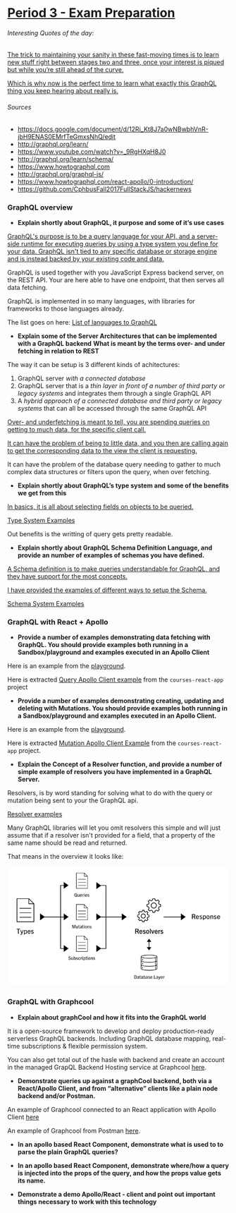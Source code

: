 # <u>Period 3 - Exam Preparation</u>

###### Interesting Quotes of the day:

<u>The trick to maintaining your sanity in these fast-moving times is to learn new stuff right between stages two and three, once your interest is piqued but while you’re still ahead of the curve.</u>

<u>Which is why now is the perfect time to learn what exactly this GraphQL thing you keep hearing about really is.</u>

###### Sources

- <u>https://docs.google.com/document/d/12Ri_Kt8J7a0wNBwbhVnR-jbH9ENAS0EMrfTeGmxsNhQ/edit</u>
- <u>http://graphql.org/learn/</u>
- <u>https://www.youtube.com/watch?v=_9RgHXqH8J0</u>
- <u>http://graphql.org/learn/schema/</u>
- <u>https://www.howtographql.com</u>
- <u>http://graphql.org/graphql-js/</u>
- <u>https://www.howtographql.com/react-apollo/0-introduction/</u>
- https://github.com/CphbusFall2017FullStackJS/hackernews



### GraphQL overview

- **Explain shortly about GraphQL, it purpose and some of it’s use cases**


<u>GraphQL's purpose is to be a query language for your API, and a server-side runtime for executing queries by using a type system you define for your data. GraphQL isn't tied to any specific database or storage engine and is instead backed by your existing code and data.</u>

GraphQL is used together with you JavaScript Express backend server, on the REST API. Your are here able to have one endpoint, that then serves all data fetching.

GraphQL is implemented in so many languages, with libraries for frameworks to those languages already.

The list goes on here: [List of languages to GraphQL](http://graphql.org/code/) 



- **Explain some of the Server Architectures that can be implemented with a GraphQL backend**
  **What is meant by the terms over- and under fetching in relation to REST**


The way it can be setup is 3 different kinds of achitectures:

1. GraphQL server *with a connected database*
2. GraphQL server that is a *thin layer in front of a number of third party or legacy systems* and integrates them through a single GraphQL API
3. A *hybrid approach of a connected database and third party or legacy systems* that can all be accessed through the same GraphQL API

<u>Over- and underfetching is meant to tell, you are spending queries on getting to much data, for the specific client call.</u>

<u>It can have the problem of being to little data, and you then are calling again to get the corresponding data to the view the client is requesting.</u>

It can have the problem of the database query needing to gather to much complex data structures or filters upon the query, when over fetching.



- **Explain shortly about GraphQL’s type system and some of the benefits we get from this**


<u>In basics, it is all about selecting fields on objects to be queried.</u>

[Type System Examples](/Periode%203/graphql-examples.md#type-system)

Out benefits is the writting of query gets pretty readable. 



- **Explain shortly about GraphQL Schema Definition Language, and provide an number of examples of schemas you have defined.**


<u>A Schema definition is to make queries understandable for GraphQL, and they have support for the most concepts.</u>

<u>I have provided the examples of different ways to setup the Schema.</u>

[Schema System Examples](/Periode%203/graphql-examples.md#schema-system)



### GraphQL with React + Apollo

- **Provide a number of examples demonstrating data fetching with GraphQL. You should provide examples both running in a Sandbox/playground and examples executed in an Apollo Client**


Here is an example from the [playground](https://graphqlbin.com/7qgCz).

Here is extracted [Query Apollo Client example](/Period%203/graphql-examples.md#apollo-client) from the `courses-react-app` project



- **Provide a number of examples demonstrating creating, updating and deleting with Mutations. You should provide examples both running in a Sandbox/playground and examples executed in an Apollo Client.**


Here is an example from the [playground](https://www.graphqlbin.com/mWKF6).

Here is extracted [Mutation Apollo Client Example](/Period%203/graphql-examples.md#apollo-client) from the `courses-react-app` project.



- **Explain the Concept of a Resolver function, and provide a number of simple example of resolvers you have implemented in a GraphQL Server.**


Resolvers, is by word standing for solving what to do with the query or mutation being sent to your the GraphQL api.

[Resolver examples](Period%203/graphql-examples.md#resolvers)

Many GraphQL libraries will let you omit resolvers this simple and will just assume that if a resolver isn't provided for a field, that a property of the same name should be read and returned.

That means in the overview it looks like:

![JavaScript Express Backend App Overview with GraphQL](express-app-overview-with-graphql.png)



### GraphQL with Graphcool

- **Explain about graphCool and how it fits into the GraphQL world**


It is a open-source framework to develop and deploy production-ready serverless GraphQL backends. Including GraphQL database mapping, real-time subscriptions & flexible permission system.

You can also get total out of the hasle with backend and create an account in the managed GrapQL Backend Hosting service at Graphcool [here](https://console.graph.cool/signup).



- **Demonstrate queries up against a graphCool backend, both via a React/Apollo Client, and from “alternative” clients like a plain node backend and/or Postman.**


An example of Graphcool connected to an React application with Apollo Client [here](/Period%203/graphql-examples.md#apollo-client)

An example of Graphcool from Postman [here]().

- **In an apollo based React Component, demonstrate what is used to to parse the plain GraphQL queries?**




- **In an apollo based React Component, demonstrate where/how a query is injected into the  props of the query, and how the props value gets its name.**




- **Demonstrate a demo Apollo/React - client and point out important things necessary to work with this technology**


